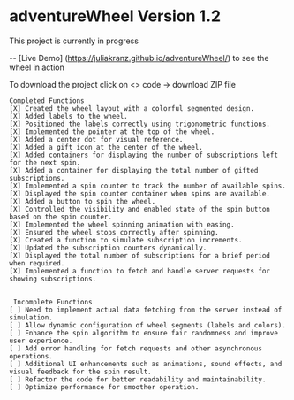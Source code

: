 # adventureWheel Version 1.2 
This project is currently in progress

-- [Live Demo] (https://juliakranz.github.io/adventureWheel/) to see the wheel in action 

To download the project click on <> code -> download ZIP file 

    Completed Functions
    [X] Created the wheel layout with a colorful segmented design.
    [X] Added labels to the wheel.
    [X] Positioned the labels correctly using trigonometric functions.
    [X] Implemented the pointer at the top of the wheel.
    [X] Added a center dot for visual reference.
    [X] Added a gift icon at the center of the wheel.
    [X] Added containers for displaying the number of subscriptions left for the next spin.
    [X] Added a container for displaying the total number of gifted subscriptions.
    [X] Implemented a spin counter to track the number of available spins.
    [X] Displayed the spin counter container when spins are available.
    [X] Added a button to spin the wheel.
    [X] Controlled the visibility and enabled state of the spin button based on the spin counter.
    [X] Implemented the wheel spinning animation with easing.
    [X] Ensured the wheel stops correctly after spinning.
    [X] Created a function to simulate subscription increments.
    [X] Updated the subscription counters dynamically.
    [X] Displayed the total number of subscriptions for a brief period when required.
    [X] Implemented a function to fetch and handle server requests for showing subscriptions.
      

     Incomplete Functions
    [ ] Need to implement actual data fetching from the server instead of simulation.
    [ ] Allow dynamic configuration of wheel segments (labels and colors).
    [ ] Enhance the spin algorithm to ensure fair randomness and improve user experience.
    [ ] Add error handling for fetch requests and other asynchronous operations.
    [ ] Additional UI enhancements such as animations, sound effects, and visual feedback for the spin result.
    [ ] Refactor the code for better readability and maintainability.
    [ ] Optimize performance for smoother operation.
